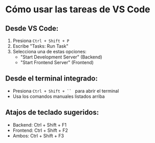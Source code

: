 # Cómo usar las tareas de VS Code

## Desde VS Code:
1. Presiona `Ctrl + Shift + P`
2. Escribe "Tasks: Run Task"
3. Selecciona una de estas opciones:
   - "Start Development Server" (Backend)
   - "Start Frontend Server" (Frontend)

## Desde el terminal integrado:
- Presiona `Ctrl + Shift + `` ` para abrir el terminal
- Usa los comandos manuales listados arriba

## Atajos de teclado sugeridos:
- Backend: Ctrl + Shift + F1
- Frontend: Ctrl + Shift + F2
- Ambos: Ctrl + Shift + F3
